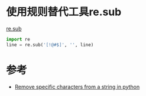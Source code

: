 # 使用规则替代工具re.sub

[re.sub](https://docs.python.org/2/library/re.html#re.sub)

```python
import re
line = re.sub('[!@#$]', '', line)
```

# 参考

* [Remove specific characters from a string in python](http://stackoverflow.com/questions/3939361/remove-specific-characters-from-a-string-in-python)